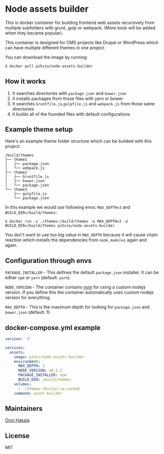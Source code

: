 # Node assets builder
This is docker container for building frontend web assets recursively from multiple subfolders with grunt, gulp or webpack. (More tools will be added when they became popular).

This container is designed for CMS projects like Drupal or WordPress which can have multiple different themes in one project.

You can download the image by running:
```bash
$ docker pull pihvio/node-assets-builder
```

## How it works
1. It searches directories with `package.json` and `bower.json`
2. It installs packages from those files with yarn or bower
3. It searches `Gruntfile.js`,`gulpfile.js` and `webpack.js` from those same directories
4. It builds all of the founded files with default configurations

## Example theme setup

Here's an example theme folder structure which can be builded with this project:
```
/build/themes
├── theme1
│   ├── package.json
│   └── webpack.js
├── theme2
│   ├── Gruntfile.js
│   ├── bower.json
│   └── package.json
└── theme3
    ├── gulpfile.js
    └── package.json
```

In this example we would use following envs: `MAX_DEPTH=3` and `BUILD_DIR=/build/themes`:
```
$ docker run -v ./themes:/build/themes -e MAX_DEPTH=3 -e BUILD_DIR=/build/themes pihvio/node-assets-builder
```

You don't want to use too big value in `MAX_DEPTH` because it will cause chain reaction which installs the dependencies from `node_modules` again and again.

## Configuration through envs

`PACKAGE_INSTALLER` - This defines the default `package.json` installer. It can be either `npm` or `yarn` (default: `yarn`).

`NODE_VERSION` - The container contains [nvm](https://github.com/creationix/nvm) for using a custom nodejs version. If you define this the container automatically uses custom nodejs version for everything.

`MAX_DEPTH` - This is the maximum depth for looking for `package.json` and `bower.json` (default: 1).

## docker-compose.yml example
```yaml
version: '3'

services:
  assets:
    image: pihvi/node-assets-builder
    environment:
      MAX_DEPTH: 3
      NODE_VERSION: v8.1.2
      PACKAGE_INSTALLER: npm
      BUILD_DIR: /build/themes
    volumes:
      - ./themes:/build/:rw,cached
    command: asset-builder
```

## Maintainers
[Onni Hakala](https://github.com/onnimonni)

## License
MIT